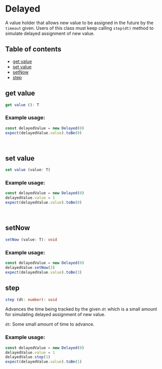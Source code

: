 # Delayed
A value holder that allows new value to be assigned in the future by the `timeout` given. Users of this class must keep calling `step(dt)` method to simulate delayed assignment of new value.

## Table of contents
- [get value](https://github.com/ii887522/hydro/blob/master/docs/any/Delayed.md#get-value)
- [set value](https://github.com/ii887522/hydro/blob/master/docs/any/Delayed.md#set-value)
- [setNow](https://github.com/ii887522/hydro/blob/master/docs/any/Delayed.md#setNow)
- [step](https://github.com/ii887522/hydro/blob/master/docs/any/Delayed.md#step)

## **get value**
```ts
get value (): T
```

### **Example usage:**
```ts
const delayedValue = new Delayed(0)
expect(delayedValue.value).toBe(0)
```
<br />

## **set value**
```ts
set value (value: T)
```

### **Example usage:**
```ts
const delayedValue = new Delayed(0)
delayedValue.value = 1
expect(delayedValue.value).toBe(0)
```
<br />

## **setNow**
```ts
setNow (value: T): void
```

### **Example usage:**
```ts
const delayedValue = new Delayed(0)
delayedValue.setNow(3)
expect(delayedValue.value).toBe(3)
```

## **step**
```ts
step (dt: number): void
```
Advances the time being tracked by the given `dt` which is a small amount for simulating delayed assignment of new value.

`dt`: Some small amount of time to advance.

### **Example usage:**
```ts
const delayedValue = new Delayed(0)
delayedValue.value = 1
delayedValue.step(1)
expect(delayedValue.value).toBe(1)
```
